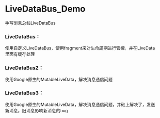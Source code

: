 # LiveDataBus_Demo

手写消息总线LiveDataBus

### LiveDataBus：

使用自定义LiveDataBus，使用fragment来对生命周期进行管控，并在LiveData里面有缓存处理

### LiveDataBus2：

使用Google原生的MutableLiveData，解决消息通信问题

### LiveDataBus3：

使用Google原生的MutableLiveData，解决消息通信问题，并础上解决了，发送新消息，旧消息影响新消息的bug